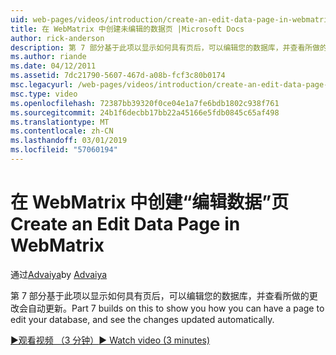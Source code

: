 ```yaml
---
uid: web-pages/videos/introduction/create-an-edit-data-page-in-webmatrix
title: 在 WebMatrix 中创建未编辑的数据页 |Microsoft Docs
author: rick-anderson
description: 第 7 部分基于此项以显示如何具有页后，可以编辑您的数据库，并查看所做的更改会自动更新。
ms.author: riande
ms.date: 04/12/2011
ms.assetid: 7dc21790-5607-467d-a08b-fcf3c80b0174
msc.legacyurl: /web-pages/videos/introduction/create-an-edit-data-page-in-webmatrix
msc.type: video
ms.openlocfilehash: 72387bb39320f0ce04e1a7fe6bdb1802c938f761
ms.sourcegitcommit: 24b1f6decbb17bb22a45166e5fdb0845c65af498
ms.translationtype: MT
ms.contentlocale: zh-CN
ms.lasthandoff: 03/01/2019
ms.locfileid: "57060194"
---
```

<a name="create-an-edit-data-page-in-webmatrix"></a><span data-ttu-id="670c2-103">在 WebMatrix 中创建“编辑数据”页</span><span class="sxs-lookup"><span data-stu-id="670c2-103">Create an Edit Data Page in WebMatrix</span></span>
====================
<span data-ttu-id="670c2-104">通过[Advaiya](https://twitter.com/Advaiyasolns)</span><span class="sxs-lookup"><span data-stu-id="670c2-104">by [Advaiya](https://twitter.com/Advaiyasolns)</span></span>

<span data-ttu-id="670c2-105">第 7 部分基于此项以显示如何具有页后，可以编辑您的数据库，并查看所做的更改会自动更新。</span><span class="sxs-lookup"><span data-stu-id="670c2-105">Part 7 builds on this to show you how you can have a page to edit your database, and see the changes updated automatically.</span></span>

[<span data-ttu-id="670c2-106">&#9654;观看视频 （3 分钟）</span><span class="sxs-lookup"><span data-stu-id="670c2-106">&#9654; Watch video (3 minutes)</span></span>](https://channel9.msdn.com/Blogs/ASP-NET-Site-Videos/create-an-edit-data-page-in-webmatrix)
